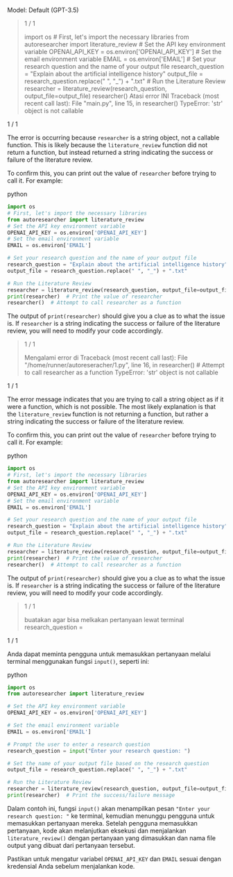 Model: Default (GPT-3.5)

> 1 / 1
> 
> import os # First, let's import the necessary libraries from autoresearcher import literature\_review # Set the API key environment variable OPENAI\_API\_KEY = os.environ\['OPENAI\_API\_KEY'\] # Set the email environment variable EMAIL = os.environ\['EMAIL'\] # Set your research question and the name of your output file research\_question = "Explain about the artificial intelligence history" output\_file = research\_question.replace(" ", "\_") + ".txt" # Run the Literature Review researcher = literature\_review(research\_question, output\_file=output\_file) researcher() Atasi error INI Traceback (most recent call last): File "main.py", line 15, in <module> researcher() TypeError: 'str' object is not callable

1 / 1

The error is occurring because `researcher` is a string object, not a callable function. This is likely because the `literature_review` function did not return a function, but instead returned a string indicating the success or failure of the literature review.

To confirm this, you can print out the value of `researcher` before trying to call it. For example:

python

```python
import os
# First, let's import the necessary libraries
from autoresearcher import literature_review
# Set the API key environment variable
OPENAI_API_KEY = os.environ['OPENAI_API_KEY']
# Set the email environment variable
EMAIL = os.environ['EMAIL']

# Set your research question and the name of your output file
research_question = "Explain about the artificial intelligence history"
output_file = research_question.replace(" ", "_") + ".txt"

# Run the Literature Review
researcher = literature_review(research_question, output_file=output_file)
print(researcher)  # Print the value of researcher
researcher()  # Attempt to call researcher as a function
```

The output of `print(researcher)` should give you a clue as to what the issue is. If `researcher` is a string indicating the success or failure of the literature review, you will need to modify your code accordingly.

> 1 / 1
> 
> Mengalami error di Traceback (most recent call last): File "/home/runner/autoreseracher/1.py", line 16, in <module> researcher() # Attempt to call researcher as a function TypeError: 'str' object is not callable

1 / 1

The error message indicates that you are trying to call a string object as if it were a function, which is not possible. The most likely explanation is that the `literature_review` function is not returning a function, but rather a string indicating the success or failure of the literature review.

To confirm this, you can print out the value of `researcher` before trying to call it. For example:

python

```python
import os
# First, let's import the necessary libraries
from autoresearcher import literature_review
# Set the API key environment variable
OPENAI_API_KEY = os.environ['OPENAI_API_KEY']
# Set the email environment variable
EMAIL = os.environ['EMAIL']

# Set your research question and the name of your output file
research_question = "Explain about the artificial intelligence history"
output_file = research_question.replace(" ", "_") + ".txt"

# Run the Literature Review
researcher = literature_review(research_question, output_file=output_file)
print(researcher)  # Print the value of researcher
researcher()  # Attempt to call researcher as a function
```

The output of `print(researcher)` should give you a clue as to what the issue is. If `researcher` is a string indicating the success or failure of the literature review, you will need to modify your code accordingly.

> 1 / 1
> 
> buatakan agar bisa melkakan pertanyaan lewat terminal research\_question =

1 / 1

Anda dapat meminta pengguna untuk memasukkan pertanyaan melalui terminal menggunakan fungsi `input()`, seperti ini:

python

```python
import os
from autoresearcher import literature_review

# Set the API key environment variable
OPENAI_API_KEY = os.environ['OPENAI_API_KEY']

# Set the email environment variable
EMAIL = os.environ['EMAIL']

# Prompt the user to enter a research question
research_question = input("Enter your research question: ")

# Set the name of your output file based on the research question
output_file = research_question.replace(" ", "_") + ".txt"

# Run the Literature Review
researcher = literature_review(research_question, output_file=output_file)
print(researcher)  # Print the success/failure message
```

Dalam contoh ini, fungsi `input()` akan menampilkan pesan `"Enter your research question: "` ke terminal, kemudian menunggu pengguna untuk memasukkan pertanyaan mereka. Setelah pengguna memasukkan pertanyaan, kode akan melanjutkan eksekusi dan menjalankan `literature_review()` dengan pertanyaan yang dimasukkan dan nama file output yang dibuat dari pertanyaan tersebut.

Pastikan untuk mengatur variabel `OPENAI_API_KEY` dan `EMAIL` sesuai dengan kredensial Anda sebelum menjalankan kode.